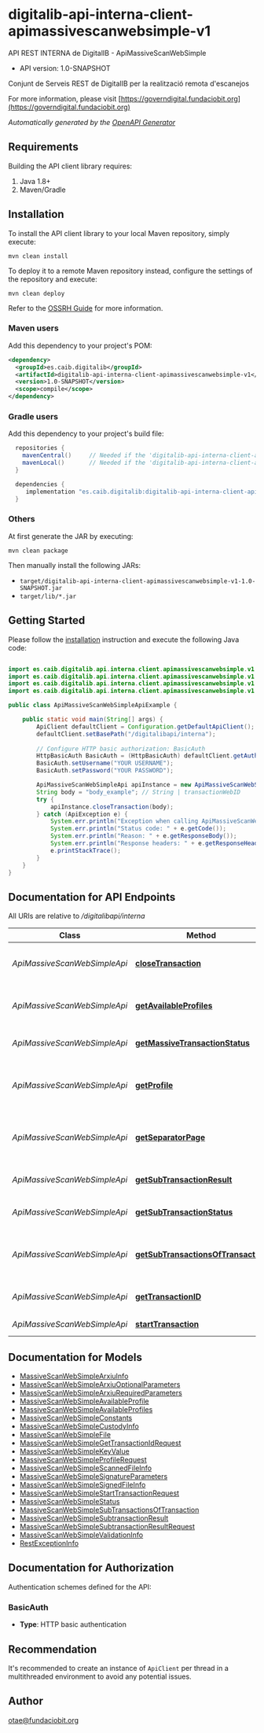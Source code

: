 # digitalib-api-interna-client-apimassivescanwebsimple-v1

API REST INTERNA de DigitalIB - ApiMassiveScanWebSimple

- API version: 1.0-SNAPSHOT

Conjunt de Serveis REST de DigitalIB per la realització remota d'escanejos

  For more information, please visit [https://governdigital.fundaciobit.org](https://governdigital.fundaciobit.org)

*Automatically generated by the [OpenAPI Generator](https://openapi-generator.tech)*

## Requirements

Building the API client library requires:

1. Java 1.8+
2. Maven/Gradle

## Installation

To install the API client library to your local Maven repository, simply execute:

```shell
mvn clean install
```

To deploy it to a remote Maven repository instead, configure the settings of the repository and execute:

```shell
mvn clean deploy
```

Refer to the [OSSRH Guide](http://central.sonatype.org/pages/ossrh-guide.html) for more information.

### Maven users

Add this dependency to your project's POM:

```xml
<dependency>
  <groupId>es.caib.digitalib</groupId>
  <artifactId>digitalib-api-interna-client-apimassivescanwebsimple-v1</artifactId>
  <version>1.0-SNAPSHOT</version>
  <scope>compile</scope>
</dependency>
```

### Gradle users

Add this dependency to your project's build file:

```groovy
  repositories {
    mavenCentral()     // Needed if the 'digitalib-api-interna-client-apimassivescanwebsimple-v1' jar has been published to maven central.
    mavenLocal()       // Needed if the 'digitalib-api-interna-client-apimassivescanwebsimple-v1' jar has been published to the local maven repo.
  }

  dependencies {
     implementation "es.caib.digitalib:digitalib-api-interna-client-apimassivescanwebsimple-v1:1.0-SNAPSHOT"
  }
```

### Others

At first generate the JAR by executing:

```shell
mvn clean package
```

Then manually install the following JARs:

- `target/digitalib-api-interna-client-apimassivescanwebsimple-v1-1.0-SNAPSHOT.jar`
- `target/lib/*.jar`

## Getting Started

Please follow the [installation](#installation) instruction and execute the following Java code:

```java

import es.caib.digitalib.api.interna.client.apimassivescanwebsimple.v1.services.*;
import es.caib.digitalib.api.interna.client.apimassivescanwebsimple.v1.services.auth.*;
import es.caib.digitalib.api.interna.client.apimassivescanwebsimple.v1.model.*;
import es.caib.digitalib.api.interna.client.apimassivescanwebsimple.v1.api.ApiMassiveScanWebSimpleApi;

public class ApiMassiveScanWebSimpleApiExample {

    public static void main(String[] args) {
        ApiClient defaultClient = Configuration.getDefaultApiClient();
        defaultClient.setBasePath("/digitalibapi/interna");
        
        // Configure HTTP basic authorization: BasicAuth
        HttpBasicAuth BasicAuth = (HttpBasicAuth) defaultClient.getAuthentication("BasicAuth");
        BasicAuth.setUsername("YOUR USERNAME");
        BasicAuth.setPassword("YOUR PASSWORD");

        ApiMassiveScanWebSimpleApi apiInstance = new ApiMassiveScanWebSimpleApi(defaultClient);
        String body = "body_example"; // String | transactionWebID
        try {
            apiInstance.closeTransaction(body);
        } catch (ApiException e) {
            System.err.println("Exception when calling ApiMassiveScanWebSimpleApi#closeTransaction");
            System.err.println("Status code: " + e.getCode());
            System.err.println("Reason: " + e.getResponseBody());
            System.err.println("Response headers: " + e.getResponseHeaders());
            e.printStackTrace();
        }
    }
}

```

## Documentation for API Endpoints

All URIs are relative to */digitalibapi/interna*

Class | Method | HTTP request | Description
------------ | ------------- | ------------- | -------------
*ApiMassiveScanWebSimpleApi* | [**closeTransaction**](docs/ApiMassiveScanWebSimpleApi.md#closeTransaction) | **POST** /secure/apimassivescanwebsimple/v1/closeTransaction | Tanca una transacció a partir del seu transaccionWebID
*ApiMassiveScanWebSimpleApi* | [**getAvailableProfiles**](docs/ApiMassiveScanWebSimpleApi.md#getAvailableProfiles) | **POST** /secure/apimassivescanwebsimple/v1/getAvailableProfiles | Retorna els Perfils Disponibles per aquest usuari aplicacio
*ApiMassiveScanWebSimpleApi* | [**getMassiveTransactionStatus**](docs/ApiMassiveScanWebSimpleApi.md#getMassiveTransactionStatus) | **POST** /secure/apimassivescanwebsimple/v1/getMassiveTransactionStatus | Retorna l&#39;estat d&#39;una transacció massiva
*ApiMassiveScanWebSimpleApi* | [**getProfile**](docs/ApiMassiveScanWebSimpleApi.md#getProfile) | **POST** /secure/apimassivescanwebsimple/v1/getProfile | Retorna el PDF que s&#39;ha de ficar entre els diferents documents a escanejar
*ApiMassiveScanWebSimpleApi* | [**getSeparatorPage**](docs/ApiMassiveScanWebSimpleApi.md#getSeparatorPage) | **POST** /secure/apimassivescanwebsimple/v1/getSeparatorPage | Retorna el PDF que s&#39;ha de ficar entre els diferents documents a escanejar
*ApiMassiveScanWebSimpleApi* | [**getSubTransactionResult**](docs/ApiMassiveScanWebSimpleApi.md#getSubTransactionResult) | **POST** /secure/apimassivescanwebsimple/v1/getSubTransactionResult | Retorna els resultats d&#39;una subtransacció.
*ApiMassiveScanWebSimpleApi* | [**getSubTransactionStatus**](docs/ApiMassiveScanWebSimpleApi.md#getSubTransactionStatus) | **POST** /secure/apimassivescanwebsimple/v1/getSubTransactionStatus | Retorna l&#39;estat d&#39;una subtransacció.
*ApiMassiveScanWebSimpleApi* | [**getSubTransactionsOfTransaction**](docs/ApiMassiveScanWebSimpleApi.md#getSubTransactionsOfTransaction) | **POST** /secure/apimassivescanwebsimple/v1/getSubTransactionsOfTransaction | Retorna el PDF que s&#39;ha de ficar entre els diferents documents a escanejar
*ApiMassiveScanWebSimpleApi* | [**getTransactionID**](docs/ApiMassiveScanWebSimpleApi.md#getTransactionID) | **POST** /secure/apimassivescanwebsimple/v1/getTransactionID | Retorna una transacció a partir de l&#39;identificador
*ApiMassiveScanWebSimpleApi* | [**startTransaction**](docs/ApiMassiveScanWebSimpleApi.md#startTransaction) | **POST** /secure/apimassivescanwebsimple/v1/startTransaction | Posa en marxa una transacció


## Documentation for Models

 - [MassiveScanWebSimpleArxiuInfo](docs/MassiveScanWebSimpleArxiuInfo.md)
 - [MassiveScanWebSimpleArxiuOptionalParameters](docs/MassiveScanWebSimpleArxiuOptionalParameters.md)
 - [MassiveScanWebSimpleArxiuRequiredParameters](docs/MassiveScanWebSimpleArxiuRequiredParameters.md)
 - [MassiveScanWebSimpleAvailableProfile](docs/MassiveScanWebSimpleAvailableProfile.md)
 - [MassiveScanWebSimpleAvailableProfiles](docs/MassiveScanWebSimpleAvailableProfiles.md)
 - [MassiveScanWebSimpleConstants](docs/MassiveScanWebSimpleConstants.md)
 - [MassiveScanWebSimpleCustodyInfo](docs/MassiveScanWebSimpleCustodyInfo.md)
 - [MassiveScanWebSimpleFile](docs/MassiveScanWebSimpleFile.md)
 - [MassiveScanWebSimpleGetTransactionIdRequest](docs/MassiveScanWebSimpleGetTransactionIdRequest.md)
 - [MassiveScanWebSimpleKeyValue](docs/MassiveScanWebSimpleKeyValue.md)
 - [MassiveScanWebSimpleProfileRequest](docs/MassiveScanWebSimpleProfileRequest.md)
 - [MassiveScanWebSimpleScannedFileInfo](docs/MassiveScanWebSimpleScannedFileInfo.md)
 - [MassiveScanWebSimpleSignatureParameters](docs/MassiveScanWebSimpleSignatureParameters.md)
 - [MassiveScanWebSimpleSignedFileInfo](docs/MassiveScanWebSimpleSignedFileInfo.md)
 - [MassiveScanWebSimpleStartTransactionRequest](docs/MassiveScanWebSimpleStartTransactionRequest.md)
 - [MassiveScanWebSimpleStatus](docs/MassiveScanWebSimpleStatus.md)
 - [MassiveScanWebSimpleSubTransactionsOfTransaction](docs/MassiveScanWebSimpleSubTransactionsOfTransaction.md)
 - [MassiveScanWebSimpleSubtransactionResult](docs/MassiveScanWebSimpleSubtransactionResult.md)
 - [MassiveScanWebSimpleSubtransactionResultRequest](docs/MassiveScanWebSimpleSubtransactionResultRequest.md)
 - [MassiveScanWebSimpleValidationInfo](docs/MassiveScanWebSimpleValidationInfo.md)
 - [RestExceptionInfo](docs/RestExceptionInfo.md)


<a id="documentation-for-authorization"></a>
## Documentation for Authorization


Authentication schemes defined for the API:
<a id="BasicAuth"></a>
### BasicAuth


- **Type**: HTTP basic authentication


## Recommendation

It's recommended to create an instance of `ApiClient` per thread in a multithreaded environment to avoid any potential issues.

## Author

otae@fundaciobit.org

